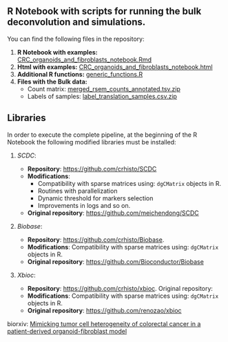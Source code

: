 
## R Notebook with scripts for running the bulk deconvolution and simulations.

You can find the following files in the repository:
1. **R Notebook with examples:** [CRC_organoids_and_fibroblasts_notebook.Rmd](CRC_organoids_and_fibroblasts_notebook.Rmd)
2. **Html with examples:** [CRC_organoids_and_fibroblasts_notebook.html](https://htmlpreview.github.io/?https://htmlpreview.github.io/?https://github.com/crhisto/CRC_organoids_and_fibroblasts_notebook/blob/main/CRC_organoids_and_fibroblasts_notebook.html)
2. **Additional R functions:** [generic_functions.R](scripts/generic_functions.R)
3. **Files with the Bulk data:** 
      - Count matrix: [merged_rsem_counts_annotated.tsv.zip](data/bulk_dataset/merged_rsem_counts_annotated.tsv.zip)
      - Labels of samples: [label_translation_samples.csv.zip](data/bulk_dataset/label_translation_samples.csv.zip)
## Libraries 

In order to execute the complete pipeline, at the beginning of the R Notebook the following modified libraries must be installed:
1. *SCDC*:    
   - **Repository**: https://github.com/crhisto/SCDC
   - **Modifications**: 
     - Compatibility with sparse matrices using: `dgCMatrix` objects in R.
     - Routines with parallelization
     - Dynamic threshold for markers selection
     - Improvements in logs and so on.
   - **Original repository**: https://github.com/meichendong/SCDC
         
2. *Biobase*: 
   - **Repository**: https://github.com/crhisto/Biobase.
   - **Modifications**: Compatibility with sparse matrices using: `dgCMatrix` objects in R.
   - **Original repository**: https://github.com/Bioconductor/Biobase
            
3. *Xbioc*:   
   - **Repository**: https://github.com/crhisto/xbioc. Original repository: 
   - **Modifications**: Compatibility with sparse matrices using: `dgCMatrix` objects in R.
   - **Original repository**: https://github.com/renozao/xbioc
            
biorxiv: [Mimicking tumor cell heterogeneity of colorectal cancer in a patient-derived organoid-fibroblast model
](https://doi.org/10.1101/2022.03.07.483214)
